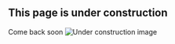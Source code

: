 ## This page is under construction


Come back soon             ![Under construction image](http://www.hunter.cuny.edu/onestop/financial-aid-images-new/fa-working-draft-images/under-construction.png/image_preview)


